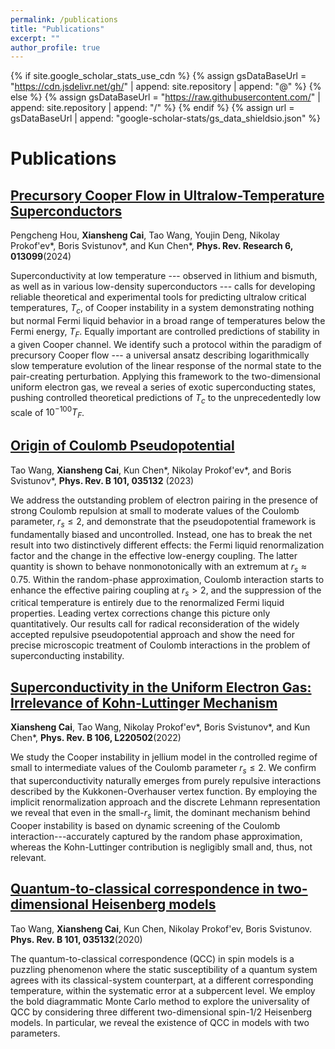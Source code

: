 ```yaml
---
permalink: /publications
title: "Publications"
excerpt: ""
author_profile: true
---
```


{% if site.google_scholar_stats_use_cdn %}
{% assign gsDataBaseUrl = "https://cdn.jsdelivr.net/gh/" | append: site.repository | append: "@" %}
{% else %}
{% assign gsDataBaseUrl = "https://raw.githubusercontent.com/" | append: site.repository | append: "/" %}
{% endif %}
{% assign url = gsDataBaseUrl | append: "google-scholar-stats/gs_data_shieldsio.json" %}

# Publications 

## [Precursory Cooper Flow in Ultralow-Temperature Superconductors](http://link.aps.org/doi/10.1103/PhysRevResearch.6.013099)
<strong><span class='show_paper_citations' data='BTVksHYAAAAJ:_FxGoFyzp5QC'></span></strong>

Pengcheng Hou, **Xiansheng Cai**, Tao Wang, Youjin Deng, Nikolay Prokof'ev\*, Boris Svistunov\*, and Kun Chen\*, **Phys. Rev. Research 6, 013099**(2024)

Superconductivity at low temperature --- observed in lithium and bismuth, as well as in various low-density superconductors --- calls for developing reliable theoretical and experimental tools for predicting ultralow critical temperatures, $T_c$, of Cooper instability in a system demonstrating nothing but normal Fermi liquid behavior in a broad range of temperatures below the Fermi energy, $T_F$. Equally important are controlled predictions of stability in a given Cooper channel. We identify such a protocol within the paradigm of precursory Cooper flow --- a universal ansatz describing logarithmically slow temperature evolution of the linear response of the normal state to the pair-creating perturbation. Applying this framework to the two-dimensional uniform electron gas, we reveal a series of exotic superconducting states, pushing controlled theoretical predictions of $T_c$ to the unprecedentedly low scale of $10^{−100}T_F$. 

## [Origin of Coulomb Pseudopotential](https://journals.aps.org/prb/abstract/10.1103/PhysRevB.101.035132)
<strong><span class='show_paper_citations' data='BTVksHYAAAAJ:zYLM7Y9cAGgC'></span></strong>

Tao Wang, **Xiansheng Cai**, Kun Chen\*, Nikolay Prokof'ev\*, and Boris Svistunov\*, **Phys. Rev. B 101, 035132** (2023)

We address the outstanding problem of electron pairing in the presence of strong Coulomb repulsion at small to moderate values of the Coulomb parameter, $r_s\leq 2$, and demonstrate that the pseudopotential framework is fundamentally biased and uncontrolled. Instead, one has to break the net result into two distinctively different effects: the Fermi liquid renormalization factor and the change in the effective low-energy coupling. The latter quantity is shown to behave nonmonotonically with an extremum at $r_s\approx 0.75$. Within the random-phase approximation, Coulomb interaction starts to enhance the effective pairing coupling at $r_s>2$, and the suppression of the critical temperature is entirely due to the renormalized Fermi liquid properties. Leading vertex corrections change this picture only quantitatively. Our results call for radical reconsideration of the widely accepted repulsive pseudopotential approach and show the need for precise microscopic treatment of Coulomb interactions in the problem of superconducting instability.

## [Superconductivity in the Uniform Electron Gas: Irrelevance of Kohn-Luttinger Mechanism](https://arxiv.org/abs/2202.01320)
<strong><span class='show_paper_citations' data='BTVksHYAAAAJ:YsMSGLbcyi4C'></span></strong>

**Xiansheng Cai**, Tao Wang, Nikolay Prokof'ev\*,  Boris Svistunov\*, and Kun Chen\*, **Phys. Rev. B 106, L220502**(2022)

We study the Cooper instability in jellium model in the controlled regime of small to intermediate values of the Coulomb parameter $r_s\leq 2$. We confirm that superconductivity naturally emerges from purely repulsive interactions described by the Kukkonen-Overhauser vertex function. By employing the implicit renormalization approach and the discrete Lehmann representation we reveal that even in the small-$r_s$ limit, the dominant mechanism behind Cooper instability is based on dynamic screening of the Coulomb interaction---accurately captured by the random phase approximation, whereas the Kohn-Luttinger contribution is negligibly small and, thus, not relevant.

## [Quantum-to-classical correspondence in two-dimensional Heisenberg models](https://journals.aps.org/prb/abstract/10.1103/PhysRevB.101.035132)
<strong><span class='show_paper_citations' data='BTVksHYAAAAJ:zYLM7Y9cAGgC'></span></strong>

Tao Wang, **Xiansheng Cai**, Kun Chen, Nikolay Prokof'ev, Boris Svistunov. **Phys. Rev. B 101, 035132**(2020)

The quantum-to-classical correspondence (QCC) in spin models is a puzzling phenomenon where the static susceptibility of a quantum system agrees with its classical-system counterpart, at a different corresponding temperature, within the systematic error at a subpercent level. We employ the bold diagrammatic Monte Carlo method to explore the universality of QCC by considering three different two-dimensional spin-1/2 Heisenberg models. In particular, we reveal the existence of QCC in models with two parameters.